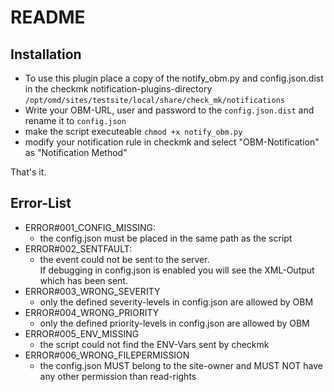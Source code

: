 # README
## Installation
- To use this plugin place a copy of the notify_obm.py and config.json.dist in the checkmk notification-plugins-directory
`/opt/omd/sites/testsite/local/share/check_mk/notifications`
- Write your OBM-URL, user and password to the `config.json.dist` and rename it to `config.json`
- make the script executeable `chmod +x notify_obm.py`
- modify your notification rule in checkmk and select "OBM-Notification" as "Notification Method"

That's it.

## Error-List

- ERROR#001_CONFIG_MISSING:
  - the config.json must be placed in the same path as the script
- ERROR#002_SENTFAULT:
  - the event could not be sent to the server.<br>
    If debugging in config.json is enabled you will see the XML-Output which has been sent.
- ERROR#003_WRONG_SEVERITY
  - only the defined severity-levels in config.json are allowed by OBM
- ERROR#004_WRONG_PRIORITY
  - only the defined priority-levels in config.json are allowed by OBM
- ERROR#005_ENV_MISSING
  - the script could not find the ENV-Vars sent by checkmk
- ERROR#006_WRONG_FILEPERMISSION
  - the config.json MUST belong to the site-owner and MUST NOT have any other permission than read-rights